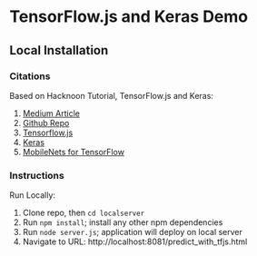 # TensorFlow.js and Keras Demo

## Local Installation

### Citations

Based on Hacknoon Tutorial, TensorFlow.js and Keras:

1. [Medium Article](https://hackernoon.com/classifying-images-using-tensorflow-js-keras-58431c4df04)
2. [Github Repo](https://github.com/ADLsourceCode/TensorflowJS)
3. [Tensorflow.js](https://js.tensorflow.org/)
4. [Keras](https://github.com/keras-team/keras)
5. [MobileNets for TensorFlow](https://github.com/tensorflow/models/blob/master/research/slim/nets/mobilenet_v1.md)

### Instructions

Run Locally:
1. Clone repo, then `cd localserver`
2. Run `npm install`; install any other npm dependencies
3. Run `node server.js`; application will deploy on local server
4. Navigate to URL: http://localhost:8081/predict_with_tfjs.html
